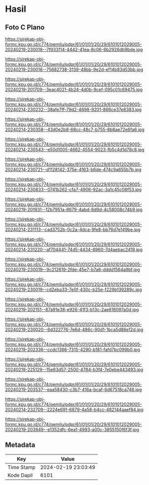 # Hasil

## Foto C Plano

https://sirekap-obj-formc.kpu.go.id/c774/pemilu/pdpr/61/01/01/20/29/6101012029005-20240219-230018--7f933114-4442-41ea-8c06-6b2926db9bde.jpg

https://sirekap-obj-formc.kpu.go.id/c774/pemilu/pdpr/61/01/01/20/29/6101012029005-20240219-230018--75682738-3139-48bb-9e2d-ef14b83d53bb.jpg

https://sirekap-obj-formc.kpu.go.id/c774/pemilu/pdpr/61/01/01/20/29/6101012029005-20240219-201709--3eac4021-4b24-4d0b-9cef-095c01c69475.jpg

https://sirekap-obj-formc.kpu.go.id/c774/pemilu/pdpr/61/01/01/20/29/6101012029005-20240214-230232--38afe7ff-79d2-4698-9201-866ce37e8383.jpg

https://sirekap-obj-formc.kpu.go.id/c774/pemilu/pdpr/61/01/01/20/29/6101012029005-20240214-230358--43d0e2b8-68cc-48c7-b755-8b8ae72e6fa6.jpg

https://sirekap-obj-formc.kpu.go.id/c774/pemilu/pdpr/61/01/01/20/29/6101012029005-20240214-230543--e50d1005-4662-4554-9023-fb5c4d1d78c8.jpg

https://sirekap-obj-formc.kpu.go.id/c774/pemilu/pdpr/61/01/01/20/29/6101012029005-20240214-230721--d1128142-375e-4163-b6de-474c9a655b7b.jpg

https://sirekap-obj-formc.kpu.go.id/c774/pemilu/pdpr/61/01/01/20/29/6101012029005-20240214-230833--0741b262-cfa7-4906-92ac-3a1c45c08f53.jpg

https://sirekap-obj-formc.kpu.go.id/c774/pemilu/pdpr/61/01/01/20/29/6101012029005-20240219-201931--12b7951a-8679-4abd-8d9d-4c58008c74b9.jpg

https://sirekap-obj-formc.kpu.go.id/c774/pemilu/pdpr/61/01/01/20/29/6101012029005-20240214-231113--cad3752b-0c2a-4dca-9fe8-bb76d7e149be.jpg

https://sirekap-obj-formc.kpu.go.id/c774/pemilu/pdpr/61/01/01/20/29/6101012029005-20240214-231220--af704441-74d5-4434-8960-7d4aebac2419.jpg

https://sirekap-obj-formc.kpu.go.id/c774/pemilu/pdpr/61/01/01/20/29/6101012029005-20240219-230019--9c212619-2fde-45e7-b7a6-dddd1564a9bf.jpg

https://sirekap-obj-formc.kpu.go.id/c774/pemilu/pdpr/61/01/01/20/29/6101012029005-20240219-230019--cd2eba33-7e0f-430c-b25e-f229b139289c.jpg

https://sirekap-obj-formc.kpu.go.id/c774/pemilu/pdpr/61/01/01/20/29/6101012029005-20240219-202151--87a91e38-e926-41f3-b13c-2ae818097a0d.jpg

https://sirekap-obj-formc.kpu.go.id/c774/pemilu/pdpr/61/01/01/20/29/6101012029005-20240219-230020--6d322776-7e6d-486c-90d1-1bca5d86e12d.jpg

https://sirekap-obj-formc.kpu.go.id/c774/pemilu/pdpr/61/01/01/20/29/6101012029005-20240219-202336--ccdc1366-7315-4290-b181-fafd7bc099b0.jpg

https://sirekap-obj-formc.kpu.go.id/c774/pemilu/pdpr/61/01/01/20/29/6101012029005-20240219-225129--15e63d57-2500-4784-b3f4-7e0ebe443493.jpg

https://sirekap-obj-formc.kpu.go.id/c774/pemilu/pdpr/61/01/01/20/29/6101012029005-20240219-203537--eaa58430-c3b7-416a-bcaf-6d67518ca746.jpg

https://sirekap-obj-formc.kpu.go.id/c774/pemilu/pdpr/61/01/01/20/29/6101012029005-20240214-232709--2224e691-6879-4a58-b4cc-482144aaef84.jpg

https://sirekap-obj-formc.kpu.go.id/c774/pemilu/pdpr/61/01/01/20/29/6101012029005-20240219-203949--e1352dfc-6ea1-4993-a00c-3855150f6f3f.jpg


## Metadata

| Key        | Value               |
| ---------- | ------------------- |
| Time Stamp | 2024-02-19 23:03:49 |
| Kode Dapil | 6101                |



